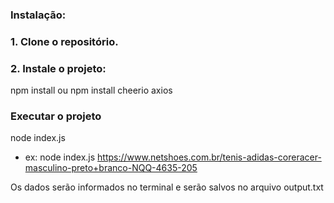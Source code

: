 ### Instalação:

### 1. Clone o repositório.
### 2. Instale o projeto:
  npm install ou npm install cheerio axios

### Executar o projeto
  node index.js <link de produto na Loja netShoes>
- ex: node index.js https://www.netshoes.com.br/tenis-adidas-coreracer-masculino-preto+branco-NQQ-4635-205

Os dados serão informados no terminal e serão salvos no arquivo output.txt
